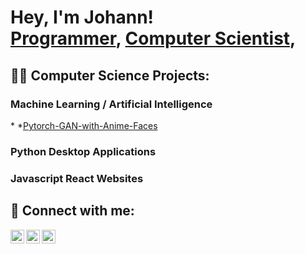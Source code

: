 <h1>Hey, I'm Johann! <br/><a href="https://github.com/theonejohann">Programmer</a>, <a href="https://www.linkedin.com/in/johann-pineda-97992a235/">Computer Scientist</a>, </h1>

<h2>👨‍💻 Computer Science Projects:</h2>

### Machine Learning / Artificial Intelligence
*[]()
*[Pytorch-GAN-with-Anime-Faces](https://github.com/theonejohann/Pytorch-GAN-with-Anime-Faces)

### Python Desktop Applications


### Javascript React Websites



<h2> 🤳 Connect with me:</h2>

[<img align="left" alt="Johann | LinkedIn" width="22px" src="https://cdn.jsdelivr.net/npm/simple-icons@v3/icons/linkedin.svg" />][linkedin]
[<img align="left" alt="Johann | Instagram" width="22px" src="https://cdn.jsdelivr.net/npm/simple-icons@v3/icons/instagram.svg" />][instagram]
[<img align="left" alt="Johann | Medium" width="22px" src="https://cdn.jsdelivr.net/npm/simple-icons@v3/icons/instagram.svg" />][medium]


[instagram]: https://www.instagram.com/theoneandonlyjohann/
[linkedin]: https://www.linkedin.com/in/johann-pineda-97992a235/
[Medium]: https://medium.com/@theoneonlyjohann

<!--
Here are some ideas to get you started:
- 🔭 I’m currently working on ...
- 🌱 I’m currently learning ...
- 👯 I’m looking to collaborate on ...
- 🤔 I’m looking for help with ...
- 💬 Ask me about ...
- 📫 How to reach me: ...
- 😄 Pronouns: ...
- ⚡ Fun fact: ...
-->
